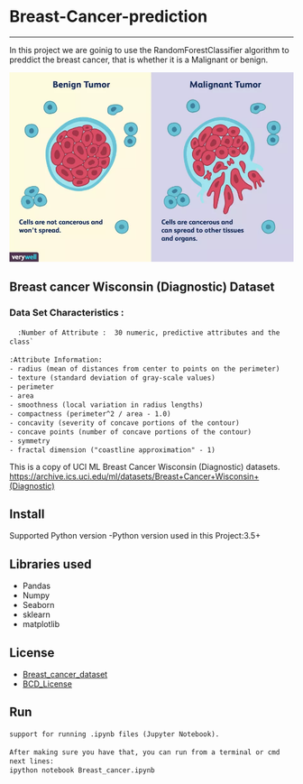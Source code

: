 # Breast-Cancer-prediction
---
In this project we are goinig to use the RandomForestClassifier algorithm to preddict the breast cancer, that is whether it is a Malignant or benign.

![](images/Types.png)

## Breast cancer Wisconsin (Diagnostic) Dataset

### Data Set Characteristics :

```:Number of Instances :  569
  :Number of Attribute :  30 numeric, predictive attributes and the class`
  
:Attribute Information:
- radius (mean of distances from center to points on the perimeter)
- texture (standard deviation of gray-scale values)
- perimeter
- area
- smoothness (local variation in radius lengths)
- compactness (perimeter^2 / area - 1.0)
- concavity (severity of concave portions of the contour)
- concave points (number of concave portions of the contour)
- symmetry
- fractal dimension ("coastline approximation" - 1)
```
This is a copy of UCI ML Breast Cancer Wisconsin (Diagnostic) datasets. https://archive.ics.uci.edu/ml/datasets/Breast+Cancer+Wisconsin+(Diagnostic)


## Install
Supported Python version
    -Python version used in this Project:3.5+
    
## Libraries used

- Pandas
- Numpy
- Seaborn
- sklearn
- matplotlib

## License
- [Breast_cancer_dataset](https://scikit-learn.org/stable/modules/generated/sklearn.datasets.load_breast_cancer.html)
- [BCD_License](https://github.com/scikit-learn/scikit-learn/blob/master/COPYING)

## Run

```To run this project you will need some software, like Anaconda, which provides
support for running .ipynb files (Jupyter Notebook).

After making sure you have that, you can run from a terminal or cmd next lines:
ipython notebook Breast_cancer.ipynb
